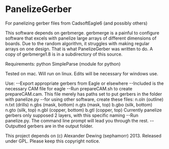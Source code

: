 PanelizeGerber
==============

For panelizing gerber files from CadsoftEagle6 (and possibly others)

This software depends on gerbmerge. gerbmerge is a painful to configure software that excels with panelize large arrays of different dimensions of boards. Due to the random algorithm, it struggles with making regular arrays on one design. That is what PanelizeGerber was written to do. A copy of gerbmerge1.8 is in a subdirectory of this source.

Requirements:
python
SimpleParse (module for python)

Tested on mac. Will run on linux. Edits will be necessary for windows use.

Use:
--Export appropriate gerbers from Eagle or elsewhere
	--Included is the necessary CAM file for eagle
	--Run prepareCAM.sh to create prepareCAM.cam. This file merely has paths set to put gerbers in the folder with panelize.py
	--for using other software, create these files:
		n.oln (outline)
		n.txt (drills)
		n.gbs (mask, bottom)
		n.gts (mask, top)
		b.gbo (silk, bottom)
		n.gto (silk, top)
		n.gbl (copper, bottom)
		b.gtl (copper, top)
		Currently panelize gerbers only supposed 2 layers, with this specific naming
--Run panelize.py. The command line prompt will lead you through the rest.
--Outputted gerbers are in the output folder.


This project depends on 
(c) Alexander Dewing (sephamorr) 2013. Released under GPL. Please keep this copyright notice.